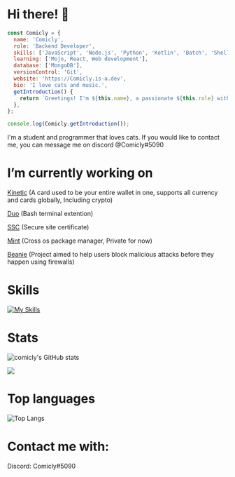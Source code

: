<h1>Hi there! 👋</h1>

```javascript
const Comicly = {
  name: 'Comicly',
  role: 'Backend Developer',
  skills: ['JavaScript', 'Node.js', 'Python', 'Kotlin', 'Batch', 'Shell', 'Go'],
  learning: ['Mojo, React, Web development'],
  database: ['MongoDB'],
  versionControl: 'Git',
  website: 'https://Comicly.is-a.dev',
  bio: 'I love cats and music.',
  getIntroduction() {
    return `Greetings! I'm ${this.name}, a passionate ${this.role} with expertise in ${this.skills.join(', ')}. ${this.bio} Check out my website at [${this.website}](${this.website}). Let's collaborate together! ✨🔥`;
  },
};

console.log(Comicly.getIntroduction());
```

I'm a student and programmer that loves cats. If you would like to contact me, you can message me on discord @Comicly#5090

# I’m currently working on

[Kinetic](https://github.com/Comiclyy/kinetic) (A card used to be your entire wallet in one, supports all currency and cards globally, Including crypto)

[Duo](https://github.com/Comiclyy/duo) (Bash terminal extention)

[SSC](https://github.com/Comiclyy/ssc) (Secure site certificate)

[Mint](https://github.com/Comiclyy/mint) (Cross os package manager, Private for now)

[Beanie](https://github.com/Comiclyy/beanie) (Project aimed to help users block malicious attacks before they happen using firewalls)

# Skills

[![My Skills](https://skillicons.dev/icons?i=js,html,css,python,bash,github,linux,mongodb,kotlin,go,mojo)](https://skillicons.dev)

# Stats
![comicly's GitHub stats](https://github-readme-stats.vercel.app/api?username=Comiclyy&show_icons=true&count_private=true&theme=react&hide_border=true&bg_color=0D1117)

 <img src="https://github-readme-streak-stats.herokuapp.com/?user=Comiclyy&show_icons=true&theme=react&include_all_commit=true&count_private=true&hide_border=true&bg_color=0D1117"/> 

# Top languages
   ![Top Langs](https://github-readme-stats.vercel.app/api/top-langs/?username=Comiclyy&layout=compact&show_icons=true&count_private=true&theme=react&hide_border=true&bg_color=0D1117) 

# Contact me with:

Discord: Comicly#5090
